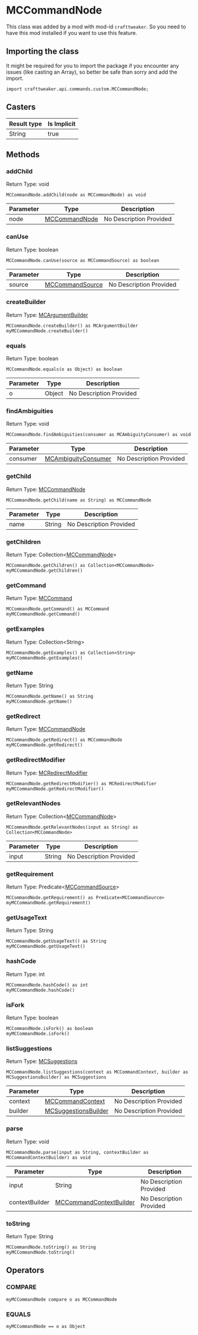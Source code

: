 # MCCommandNode

This class was added by a mod with mod-id `crafttweaker`. So you need to have this mod installed if you want to use this feature.

## Importing the class

It might be required for you to import the package if you encounter any issues (like casting an Array), so better be safe than sorry and add the import.
```zenscript
import crafttweaker.api.commands.custom.MCCommandNode;
```


## Casters

| Result type | Is Implicit |
|-------------|-------------|
| String | true |

## Methods

### addChild

Return Type: void

```zenscript
MCCommandNode.addChild(node as MCCommandNode) as void
```
| Parameter | Type | Description |
|-----------|------|-------------|
| node | [MCCommandNode](/vanilla/api/commands/custom/MCCommandNode) | No Description Provided |
### canUse

Return Type: boolean

```zenscript
MCCommandNode.canUse(source as MCCommandSource) as boolean
```
| Parameter | Type | Description |
|-----------|------|-------------|
| source | [MCCommandSource](/vanilla/api/commands/custom/MCCommandSource) | No Description Provided |
### createBuilder

Return Type: [MCArgumentBuilder](/vanilla/api/commands/custom/MCArgumentBuilder)

```zenscript
MCCommandNode.createBuilder() as MCArgumentBuilder
myMCCommandNode.createBuilder()
```
### equals

Return Type: boolean

```zenscript
MCCommandNode.equals(o as Object) as boolean
```
| Parameter | Type | Description |
|-----------|------|-------------|
| o | Object | No Description Provided |
### findAmbiguities

Return Type: void

```zenscript
MCCommandNode.findAmbiguities(consumer as MCAmbiguityConsumer) as void
```
| Parameter | Type | Description |
|-----------|------|-------------|
| consumer | [MCAmbiguityConsumer](/vanilla/api/commands/custom/MCAmbiguityConsumer) | No Description Provided |
### getChild

Return Type: [MCCommandNode](/vanilla/api/commands/custom/MCCommandNode)

```zenscript
MCCommandNode.getChild(name as String) as MCCommandNode
```
| Parameter | Type | Description |
|-----------|------|-------------|
| name | String | No Description Provided |
### getChildren

Return Type: Collection&lt;[MCCommandNode](/vanilla/api/commands/custom/MCCommandNode)&gt;

```zenscript
MCCommandNode.getChildren() as Collection<MCCommandNode>
myMCCommandNode.getChildren()
```
### getCommand

Return Type: [MCCommand](/vanilla/api/commands/custom/MCCommand)

```zenscript
MCCommandNode.getCommand() as MCCommand
myMCCommandNode.getCommand()
```
### getExamples

Return Type: Collection&lt;String&gt;

```zenscript
MCCommandNode.getExamples() as Collection<String>
myMCCommandNode.getExamples()
```
### getName

Return Type: String

```zenscript
MCCommandNode.getName() as String
myMCCommandNode.getName()
```
### getRedirect

Return Type: [MCCommandNode](/vanilla/api/commands/custom/MCCommandNode)

```zenscript
MCCommandNode.getRedirect() as MCCommandNode
myMCCommandNode.getRedirect()
```
### getRedirectModifier

Return Type: [MCRedirectModifier](/vanilla/api/commands/custom/MCRedirectModifier)

```zenscript
MCCommandNode.getRedirectModifier() as MCRedirectModifier
myMCCommandNode.getRedirectModifier()
```
### getRelevantNodes

Return Type: Collection&lt;[MCCommandNode](/vanilla/api/commands/custom/MCCommandNode)&gt;

```zenscript
MCCommandNode.getRelevantNodes(input as String) as Collection<MCCommandNode>
```
| Parameter | Type | Description |
|-----------|------|-------------|
| input | String | No Description Provided |
### getRequirement

Return Type: Predicate&lt;[MCCommandSource](/vanilla/api/commands/custom/MCCommandSource)&gt;

```zenscript
MCCommandNode.getRequirement() as Predicate<MCCommandSource>
myMCCommandNode.getRequirement()
```
### getUsageText

Return Type: String

```zenscript
MCCommandNode.getUsageText() as String
myMCCommandNode.getUsageText()
```
### hashCode

Return Type: int

```zenscript
MCCommandNode.hashCode() as int
myMCCommandNode.hashCode()
```
### isFork

Return Type: boolean

```zenscript
MCCommandNode.isFork() as boolean
myMCCommandNode.isFork()
```
### listSuggestions

Return Type: [MCSuggestions](/vanilla/api/commands/custom/MCSuggestions)

```zenscript
MCCommandNode.listSuggestions(context as MCCommandContext, builder as MCSuggestionsBuilder) as MCSuggestions
```
| Parameter | Type | Description |
|-----------|------|-------------|
| context | [MCCommandContext](/vanilla/api/commands/custom/MCCommandContext) | No Description Provided |
| builder | [MCSuggestionsBuilder](/vanilla/api/commands/custom/MCSuggestionsBuilder) | No Description Provided |
### parse

Return Type: void

```zenscript
MCCommandNode.parse(input as String, contextBuilder as MCCommandContextBuilder) as void
```
| Parameter | Type | Description |
|-----------|------|-------------|
| input | String | No Description Provided |
| contextBuilder | [MCCommandContextBuilder](/vanilla/api/commands/custom/MCCommandContextBuilder) | No Description Provided |
### toString

Return Type: String

```zenscript
MCCommandNode.toString() as String
myMCCommandNode.toString()
```

## Operators

### COMPARE

```zenscript
myMCCommandNode compare o as MCCommandNode
```


### EQUALS

```zenscript
myMCCommandNode == o as Object
```



